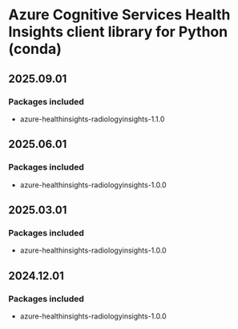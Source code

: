 # Azure Cognitive Services Health Insights client library for Python (conda)

## 2025.09.01

### Packages included

- azure-healthinsights-radiologyinsights-1.1.0

## 2025.06.01

### Packages included

- azure-healthinsights-radiologyinsights-1.0.0

## 2025.03.01

### Packages included

- azure-healthinsights-radiologyinsights-1.0.0

## 2024.12.01

### Packages included

- azure-healthinsights-radiologyinsights-1.0.0
